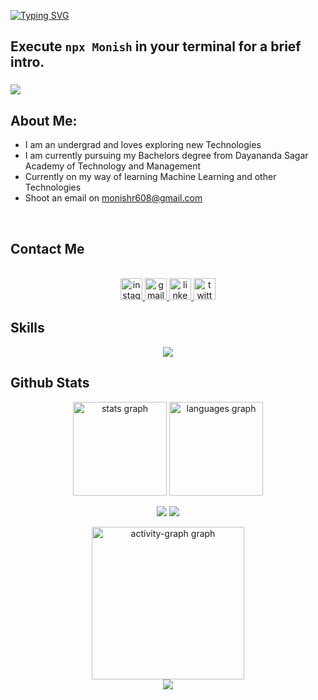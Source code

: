 <a href="https://git.io/typing-svg"><img src="https://readme-typing-svg.demolab.com?font=Fira+Code&weight=600&size=22&pause=1000&random=false&width=435&lines=Hi+%F0%9F%91%8B+I'm+Monish+R." alt="Typing SVG" /></a>
<br>
  
## Execute `npx Monish` in your terminal for a brief intro.

###



<img src="https://user-images.githubusercontent.com/74038190/225813708-98b745f2-7d22-48cf-9150-083f1b00d6c9.gif"></img>

<div>
  <h2>About Me:</h2>
  <ul align="left">
    <li>I am an undergrad and loves exploring new Technologies</li>
    <li>I am currently pursuing my Bachelors degree from Dayananda Sagar Academy of Technology and Management</li>
    <li>Currently on my way of learning Machine Learning and other Technologies</li>
    <li>Shoot an email on <a href="mailto:monishr608@gmail.com">monishr608@gmail.com</a></li>
  </ul>
</div>

<br clear="both">
<h2>Contact Me</h2>
<br>
<div align="center">
  <a href="https://www.instagram.com/monish_68/" target="_blank">
    <img src="https://img.shields.io/static/v1?message=Instagram&logo=instagram&label=&color=E4405F&logoColor=white&labelColor=&style=for-the-badge" height="35" alt="instagram logo"  />
  </a>
  <a href="monishr608@gmail.com" target="_blank">
    <img src="https://img.shields.io/static/v1?message=Gmail&logo=gmail&label=&color=D14836&logoColor=white&labelColor=&style=for-the-badge" height="35" alt="gmail logo"  />
  </a>
  <a href="https://www.linkedin.com/in/monishr608/" target="_blank">
    <img src="https://img.shields.io/static/v1?message=LinkedIn&logo=linkedin&label=&color=0077B5&logoColor=white&labelColor=&style=for-the-badge" height="35" alt="linkedin logo"  />
  </a>
  <a href="https://twitter.com/Monishr_608" target="_blank">
    <img src="https://img.shields.io/static/v1?message=Twitter&logo=twitter&label=&color=1DA1F2&logoColor=white&labelColor=&style=for-the-badge" height="35" alt="twitter logo"  />
  </a>
</div>

###
<h2>Skills</h2>


<p align="center">
  <a href="https://skillicons.dev">
    <img src="https://skillicons.dev/icons?i=html,css,js,cpp,python,c,nodejs,express,git,react,mongodb,github&perline=7" />
  </a>
</p>

<h2>Github Stats</h2>
<div align="center">
  <img src="https://github-readme-stats.vercel.app/api?username=MonishRaman&hide_title=false&hide_rank=false&show_icons=true&include_all_commits=true&count_private=true&disable_animations=false&theme=dracula&locale=en&hide_border=false" height="150" alt="stats graph"  />
  <img src="https://github-readme-stats.vercel.app/api/top-langs?username=MonishRaman&locale=en&hide_title=false&layout=compact&card_width=320&langs_count=5&theme=dracula&hide_border=false" height="150" alt="languages graph"  />
<div style="display:flex;justify-content:center; align-items:center">
  
  <img src="http://github-profile-summary-cards.vercel.app/api/cards/productive-time?username=MonishRaman&theme=ayu_mirage&utcOffset=8"></img>
  <img src="http://github-profile-summary-cards.vercel.app/api/cards/stats?username=MonishRaman&theme=ayu_mirage"></img>
</div>

  <img src="https://github-readme-activity-graph.vercel.app/graph?username=MonishRaman&radius=0&area=true&hide_title=false&hide_border=false&theme=synthwave-84&custom_title=My%20Contribution%20Graph" height="244" alt="activity-graph graph"  />
<br>
<img src="http://github-profile-summary-cards.vercel.app/api/cards/profile-details?username=MonishRaman&theme=ayu_mirage"></img>


</div>
<br>
<!-- <h2>Quine Badge</h2>

![Muhammad-Owais-Warsi's GitHub | Stats](https://stats.quine.sh/MonishRaman/github?theme=dark) -->


<br clear="both">

